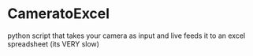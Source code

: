 # CameratoExcel
python script that takes your camera as input and live feeds it to an excel spreadsheet (its VERY slow)
